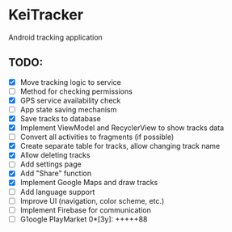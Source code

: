 # KeiTracker
Android tracking application

## TODO:
- [x] Move tracking logic to service
- [ ] Method for checking permissions
- [x] GPS service availability check
- [ ] App state saving mechanism
- [x] Save tracks to database
- [x] Implement ViewModel and RecyclerView to show tracks data
- [ ] Convert all activities to fragments (if possible)
- [x] Create separate table for tracks, allow changing track name
- [x] Allow deleting tracks
- [ ] Add settings page
- [x] Add "Share" function
- [x] Implement Google Maps and draw tracks
- [ ] Add language support
- [ ] Improve UI (navigation, color scheme, etc.)
- [ ] Implement Firebase for communication
- [ ] G1oogle PlayMarket               0*[3y]: 
+++++88